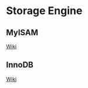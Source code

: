 # Storage Engine


## MyISAM
[Wiki](https://en.wikipedia.org/wiki/MyISAM)


## InnoDB
[Wiki](https://en.wikipedia.org/wiki/InnoDB)
